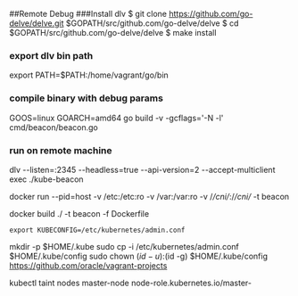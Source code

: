 ##Remote Debug
###Install dlv
$ git clone https://github.com/go-delve/delve.git $GOPATH/src/github.com/go-delve/delve
$ cd $GOPATH/src/github.com/go-delve/delve
$ make install

### export dlv bin path
export PATH=$PATH:/home/vagrant/go/bin

### compile binary with debug params
GOOS=linux GOARCH=amd64 go build -v -gcflags='-N -l' cmd/beacon/beacon.go

### run on remote machine
dlv --listen=:2345 --headless=true --api-version=2 --accept-multiclient exec ./kube-beacon

docker run --pid=host -v /etc:/etc:ro -v /var:/var:ro -v /*/cni/*:/*/cni/* -t  beacon

docker build ./ -t beacon -f Dockerfile

    export KUBECONFIG=/etc/kubernetes/admin.conf
mkdir -p $HOME/.kube
 sudo cp -i /etc/kubernetes/admin.conf $HOME/.kube/config
 sudo chown $(id -u):$(id -g) $HOME/.kube/config
https://github.com/oracle/vagrant-projects

kubectl taint nodes master-node node-role.kubernetes.io/master-